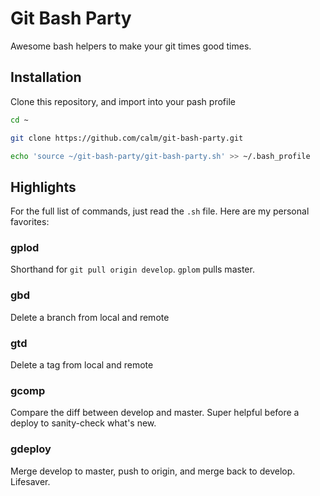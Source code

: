 # Git Bash Party

Awesome bash helpers to make your git times good times.

## Installation

Clone this repository, and import into your pash profile

```sh
cd ~

git clone https://github.com/calm/git-bash-party.git

echo 'source ~/git-bash-party/git-bash-party.sh' >> ~/.bash_profile
```

## Highlights

For the full list of commands, just read the `.sh` file. Here are my personal favorites:

### gplod

Shorthand for `git pull origin develop`. `gplom` pulls master.

### gbd

Delete a branch from local and remote

### gtd

Delete a tag from local and remote

### gcomp

Compare the diff between develop and master. Super helpful before a deploy to sanity-check what's new.

### gdeploy

Merge develop to master, push to origin, and merge back to develop. Lifesaver.

